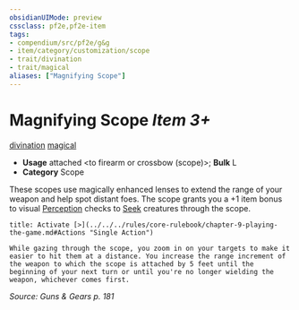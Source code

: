 ```yaml
---
obsidianUIMode: preview
cssclass: pf2e,pf2e-item
tags:
- compendium/src/pf2e/g&g
- item/category/customization/scope
- trait/divination
- trait/magical
aliases: ["Magnifying Scope"]
---
```

# Magnifying Scope *Item 3+*  
[divination](../../../Rules/traits/divination.md)  [magical](../../../Rules/traits/magical.md)  

- **Usage** attached <to firearm or crossbow (scope)>; **Bulk** L
- **Category** Scope

These scopes use magically enhanced lenses to extend the range of your weapon and help spot distant foes. The scope grants you a +1 item bonus to visual [Perception](../../skills.md#Perception) checks to [Seek](../../../Rules/actions/seek.md) creatures through the scope.

```ad-embed-ability
title: Activate [>](../../../rules/core-rulebook/chapter-9-playing-the-game.md#Actions "Single Action")

While gazing through the scope, you zoom in on your targets to make it easier to hit them at a distance. You increase the range increment of the weapon to which the scope is attached by 5 feet until the beginning of your next turn or until you're no longer wielding the weapon, whichever comes first.
```

*Source: Guns & Gears p. 181*
